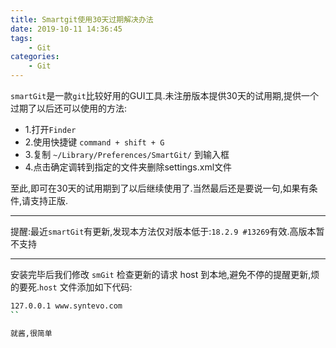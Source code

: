 ```yaml
---
title: Smartgit使用30天过期解决办法
date: 2019-10-11 14:36:45
tags:
    - Git
categories:
    - Git
---
```

`smartGit`是一款`git`比较好用的GUI工具.未注册版本提供30天的试用期,提供一个过期了以后还可以使用的方法:
- 1.打开`Finder`
- 2.使用快捷键 `command + shift + G`
- 3.复制 `~/Library/Preferences/SmartGit/` 到输入框
- 4.点击确定调转到指定的文件夹删除settings.xml文件

至此,即可在30天的试用期到了以后继续使用了.当然最后还是要说一句,如果有条件,请支持正版.
***
提醒:最近`smartGit`有更新,发现本方法仅对版本低于:`18.2.9 #13269`有效.高版本暂不支持

***
安装完毕后我们修改 `smGit` 检查更新的请求 host 到本地,避免不停的提醒更新,烦的要死.`host` 文件添加如下代码:

```bash
127.0.0.1 www.syntevo.com
``

就酱,很简单
